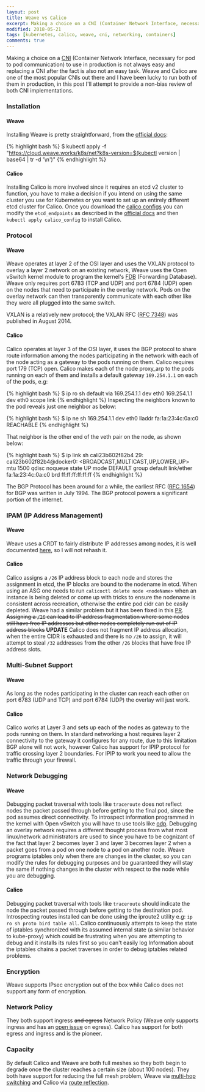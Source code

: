 ```yaml
---
layout: post
title: Weave vs Calico
excerpt: Making a choice on a CNI (Container Network Interface, necessary for pod to pod communication) to use in production is not always easy and replacing a CNI after the fact is also not an easy task. Weave and Calico are one of the most popular CNIs out there and I have been lucky to run both of them in production, in this post I'll attempt to provide a non-bias review of both CNI implementations.
modified: 2018-05-21
tags: [kubernetes, calico, weave, cni, networking, containers]
comments: true
---
```


Making a choice on a
[CNI](https://github.com/containernetworking/cni#cni---the-container-network-interface)
(Container Network Interface, necessary for pod to pod communication) to use in
production is not always easy and replacing a CNI after the fact is also not an
easy task. Weave and Calico are one of the most popular CNIs out there and I
have been lucky to run both of them in production, in this post I'll attempt to
provide a non-bias review of both CNI implementations.

### Installation

#### Weave
Installing Weave is pretty straightforward, from the [official
docs](https://www.weave.works/docs/net/latest/kubernetes/kube-addon/#install):

{% highlight bash %}
$ kubectl apply -f "https://cloud.weave.works/k8s/net?k8s-version=$(kubectl version | base64 | tr -d '\n')"
{% endhighlight %}

#### Calico
Installing Calico is more involved since it requires an etcd v2
cluster to function, you have to make a decision if you intend on using the
same cluster you use for Kubernetes or you want to set up an entirely different
etcd cluster for Calico. Once you download the [calico
configs](https://docs.projectcalico.org/v2.6/getting-started/kubernetes/installation/hosted/calico.yaml)
you can modify the `etcd_endpoints` as described in the [official
docs](https://docs.projectcalico.org/v2.6/getting-started/kubernetes/installation/hosted/hosted)
and then `kubectl apply calico_config` to install Calico.

### Protocol

#### Weave

Weave operates at layer 2 of the OSI layer and uses the VXLAN protocol to
overlay a layer 2 network on an existing network, Weave uses the Open vSwitch
kernel module to program the kernel's
[FDB](https://en.wikipedia.org/wiki/Forwarding_information_base) (Forwarding
Database). Weave only requires port 6783 (TCP and UDP) and port 6784 (UDP) open
on the nodes that need to participate in the overlay network. Pods on the
overlay network can then transparently communicate with each other like they
were all plugged into the same switch.

VXLAN is a relatively new protocol; the VXLAN RFC ([RFC
7348](https://tools.ietf.org/html/rfc7348)) was published in August 2014.

#### Calico

Calico operates at layer 3 of the OSI layer, it uses the BGP protocol to share
route information among the nodes participating in the network with each of
the node acting as a gateway to the pods running on them. Calico requires port
179 (TCP) open. Calico makes each of the node proxy_arp to the pods running on
each of them and installs a default gateway `169.254.1.1` on each of the pods,
e.g:

{% highlight bash %}
$ ip ro sh
default via 169.254.1.1 dev eth0 
169.254.1.1 dev eth0  scope link
{% endhighlight %} 
Inspecting the neighbors known to the pod reveals just one neighbor as below:

{% highlight bash %}
$ ip ne sh
169.254.1.1 dev eth0 lladdr fa:1a:23:4c:0a:c0 REACHABLE
{% endhighlight %}

That neighbor is the other end of the veth pair on the node, as shown below:

{% highlight bash %}
$ ip link sh cali23b602f82b4
29: cali23b602f82b4@docker0: <BROADCAST,MULTICAST,UP,LOWER_UP> mtu 1500 qdisc noqueue state UP mode DEFAULT group default 
    link/ether fa:1a:23:4c:0a:c0 brd ff:ff:ff:ff:ff:ff
{% endhighlight %}

The BGP Protocol has been around for a while, the earliest RFC ([RFC
1654](https://tools.ietf.org/html/rfc1654)) for BGP was written in July 1994.
The BGP protocol powers a significant portion of the internet.

### IPAM (IP Address Management)

#### Weave

Weave uses a CRDT to fairly distribute IP addresses among nodes, it is well
documented
[here](https://github.com/weaveworks/weave/blob/master/docs/ipam.md), so I will
not rehash it.

#### Calico

Calico assigns a `/26` IP address block to each node and stores the assignment
in etcd, the IP blocks are bound to the nodename in etcd. When using an ASG one
needs to run `calicoctl delete node <nodeName>` when an instance is being
deleted or come up with tricks to ensure the nodename is consistent across
recreation, otherwise the entire pod cidr can be easily depleted. Weave had a
similar problem but it has been fixed in this
[PR](https://github.com/weaveworks/weave/pull/3022). ~~Assigning a `/26` can
lead to IP address fragmentation where some nodes still have free IP addresses
but other nodes completely run out of IP address blocks~~ **UPDATE** Calico
does not fragment IP address allocation, when the entire CIDR is exhausted and
there is no `/26` to assign, it will attempt to steal `/32` addresses from the
other `/26` blocks that have free IP address slots.

### Multi-Subnet Support

#### Weave

As long as the nodes participating in the cluster can reach each other on port
6783 (UDP and TCP) and port 6784 (UDP) the overlay will just work.

#### Calico

Calico works at Layer 3 and sets up each of the nodes as gateway to the pods
running on them. In standard networking a host requires layer 2 connectivity to
the gateway it configures for any route, due to this limitation BGP alone will
not work, however Calico has support for IPIP protocol for traffic crossing
layer 2 boundaries. For IPIP to work you need to allow the traffic through your
firewall.

### Network Debugging

#### Weave

Debugging packet traversal with tools like `traceroute` does not reflect nodes
the packet passed through before getting to the final pod, since the pod
assumes direct connectivity. To introspect information programmed in the kernel
with Open vSwitch you will have to use tools like
[odp](https://github.com/weaveworks/go-odp).  Debugging an overlay network
requires a different thought process from what most linux/network
administrators are used to since you have to be cognizant of the fact that
layer 2 becomes layer 3 and layer 3 becomes layer 2 when a packet goes from a
pod on one node to a pod on another node. Weave programs iptables only when
there are changes in the cluster, so you can modify the rules for debugging
purposes and be guaranteed they will stay the same if nothing changes in the
cluster with respect to the node while you are debugging.

#### Calico

Debugging packet traversal with tools like `traceroute` should indicate the
node the packet passed through before getting to the destination pod.
Introspecting routes installed can be done using the iproute2 utility e.g: `ip
ro sh proto bird table all`. Calico continuously attempts to keep the state of
iptables synchronized with its assumed internal state (a similar behavior to
kube-proxy) which could be frustrating when you are attempting to debug and it
installs its rules first so you can't easily log Information about the
iptables chains a packet traverses in order to debug iptables related problems.

### Encryption

Weave supports IPsec encryption out of the box while Calico does not support
any form of encryption.

### Network Policy

They both support ingress ~~and egress~~ Network Policy (Weave only supports
ingress and has an [open
issue](https://github.com/weaveworks/weave/issues/2624) on egress). Calico has
support for both egress and ingress and is the pioneer.

### Capacity

By default Calico and Weave are both full meshes so they both begin to degrade
once the cluster reaches a certain size (about 100 nodes). They both have
support for reducing the full mesh problem, Weave via [multi-hop
switching](https://www.weave.works/docs/net/latest/tasks/manage/multi-cloud-multi-hop/)
and Calico via [route
reflection](https://docs.projectcalico.org/v2.6/usage/routereflector/calico-routereflector).
